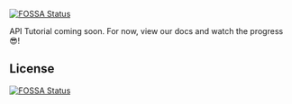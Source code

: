 [![FOSSA Status](https://app.fossa.com/api/projects/git%2Bgithub.com%2FKingCh1ll%2FCh1llDocs.svg?type=shield)](https://app.fossa.com/projects/git%2Bgithub.com%2FKingCh1ll%2FCh1llDocs?ref=badge_shield)

API Tutorial coming soon. For now, view our docs and watch the progress 😎!

## License
[![FOSSA Status](https://app.fossa.com/api/projects/git%2Bgithub.com%2FKingCh1ll%2FCh1llDocs.svg?type=large)](https://app.fossa.com/projects/git%2Bgithub.com%2FKingCh1ll%2FCh1llDocs?ref=badge_large)